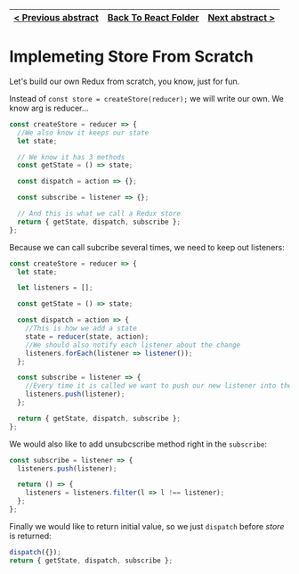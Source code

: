 | [< Previous abstract](3%20Store%20Methods.md) | [Back To React Folder](https://github.com/Betra/Course-Abstract/blob/master/Egghead/Dan%20Abramov%20-%20Redux/) | [Next abstract >](5%20React%20Counter.md) |
| --------------------------------------------- | --------------------------------------------------------------------------------------------------------------- | ----------------------------------------- |


# Implemeting Store From Scratch

Let's build our own Redux from scratch, you know, just for fun.

Instead of `const store = createStore(reducer);` we will write our own. We know arg is reducer...

```js
const createStore = reducer => {
  //We also know it keeps our state
  let state;

  // We know it has 3 methods
  const getState = () => state;

  const dispatch = action => {};

  const subscribe = listener => {};

  // And this is what we call a Redux store
  return { getState, dispatch, subscribe };
};
```

Because we can call subcribe several times, we need to keep out listeners:

```js
const createStore = reducer => {
  let state;

  let listeners = [];

  const getState = () => state;

  const dispatch = action => {
    //This is how we add a state
    state = reducer(state, action);
    //We should also notify each listener about the change
    listeners.forEach(listener => listener());
  };

  const subscribe = listener => {
    //Every time it is called we want to push our new listener into the array
    listeners.push(listener);
  };

  return { getState, dispatch, subscribe };
};
```

We would also like to add unsubcscribe method right in the `subscribe`:

```js
const subscribe = listener => {
  listeners.push(listener);

  return () => {
    listeners = listeners.filter(l => l !== listener);
  };
};
```

Finally we would like to return initial value, so we just `dispatch` before _store_ is returned:

```js
dispatch({});
return { getState, dispatch, subscribe };
```
